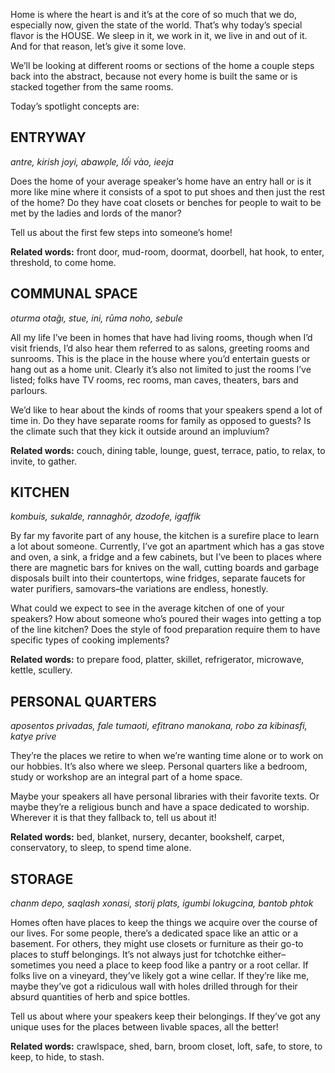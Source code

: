 Home is where the heart is and it’s at the core of so much that we do, especially now, given the state of the world. That’s why today’s special flavor is the HOUSE. We sleep in it, we work in it, we live in and out of it. And for that reason, let’s give it some love.

We’ll be looking at different rooms or sections of the home a couple steps back into the abstract, because not every home is built the same or is stacked together from the same rooms.

Today’s spotlight concepts are:

## ENTRYWAY

_antre, kirish joyi, abawọle, lối vào, ieeja_

Does the home of your average speaker’s home have an entry hall or is it more like mine where it consists of a spot to put shoes and then just the rest of the home? Do they have coat closets or benches for people to wait to be met by the ladies and lords of the manor?

Tell us about the first few steps into someone’s home!

**Related words:** front door, mud-room, doormat, doorbell, hat hook, to enter, threshold, to come home.

## COMMUNAL SPACE

_oturma otağı, stue, ini, rūma noho, sebule_

All my life I’ve been in homes that have had living rooms, though when I’d visit friends, I’d also hear them referred to as salons, greeting rooms and sunrooms. This is the place in the house where you’d entertain guests or hang out as a home unit. Clearly it’s also not limited to just the rooms I’ve listed; folks have TV rooms, rec rooms, man caves, theaters, bars and parlours.

We’d like to hear about the kinds of rooms that your speakers spend a lot of time in. Do they have separate rooms for family as opposed to guests? Is the climate such that they kick it outside around an impluvium?

**Related words:** couch, dining table, lounge, guest, terrace, patio, to relax, to invite, to gather.

## KITCHEN

_kombuis, sukalde, rannaghôr, dzodoƒe, igaffik_

By far my favorite part of any house, the kitchen is a surefire place to learn a lot about someone. Currently, I’ve got an apartment which has a gas stove and oven, a sink, a fridge and a few cabinets, but I’ve been to places where there are magnetic bars for knives on the wall, cutting boards and garbage disposals built into their countertops, wine fridges, separate faucets for water purifiers, samovars–the variations are endless, honestly.

What could we expect to see in the average kitchen of one of your speakers? How about someone who’s poured their wages into getting a top of the line kitchen? Does the style of food preparation require them to have specific types of cooking implements?

**Related words:** to prepare food, platter, skillet, refrigerator, microwave, kettle, scullery.

## PERSONAL QUARTERS

_aposentos privadas, fale tumaoti, efitrano manokana, robo za kibinasfi, katye prive_

They’re the places we retire to when we’re wanting time alone or to work on our hobbies. It’s also where we sleep. Personal quarters like a bedroom, study or workshop are an integral part of a home space.

Maybe your speakers all have personal libraries with their favorite texts. Or maybe they’re a religious bunch and have a space dedicated to worship. Wherever it is that they fallback to, tell us about it!

**Related words:** bed, blanket, nursery, decanter, bookshelf, carpet, conservatory, to sleep, to spend time alone.

## STORAGE

_chanm depo, saqlash xonasi, storij plats, igumbi lokugcina, bantob phtok_

Homes often have places to keep the things we acquire over the course of our lives. For some people, there’s a dedicated space like an attic or a basement. For others, they might use closets or furniture as their go-to places to stuff belongings. It’s not always just for tchotchke either–sometimes you need a place to keep food like a pantry or a root cellar. If folks live on a vineyard, they’ve likely got a wine cellar. If they’re like me, maybe they’ve got a ridiculous wall with holes drilled through for their absurd quantities of herb and spice bottles.

Tell us about where your speakers keep their belongings. If they’ve got any unique uses for the places between livable spaces, all the better!

**Related words:** crawlspace, shed, barn, broom closet, loft, safe, to store, to keep, to hide, to stash.
